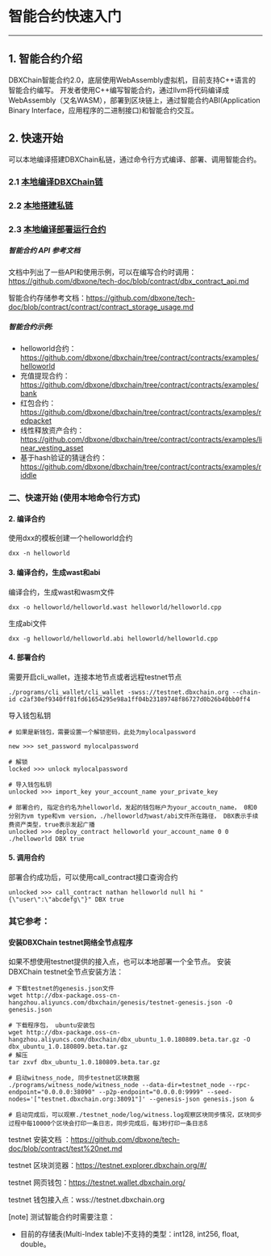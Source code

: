 
#  智能合约快速入门

------------
## 1. 智能合约介绍

DBXChain智能合约2.0，底层使用WebAssembly虚拟机，目前支持C++语言的智能合约编写。
开发者使用C++编写智能合约，通过llvm将代码编译成WebAssembly（又名WASM），部署到区块链上，通过智能合约ABI(Application Binary Interface，应用程序的二进制接口)和智能合约交互。

## 2. 快速开始

可以本地编译搭建DBXChain私链，通过命令行方式编译、部署、调用智能合约。

### 2.1 [本地编译DBXChain链](compile.md)

### 2.2 [本地搭建私链](../dbxchain/private-chain.md)

### 2.3 [本地编译部署运行合约](../dbxchain/private-chain.md)



##### 智能合约 API 参考文档
文档中列出了一些API和使用示例，可以在编写合约时调用：
https://github.com/dbxone/tech-doc/blob/contract/dbx_contract_api.md

智能合约存储参考文档：https://github.com/dbxone/tech-doc/blob/contract/contract/contract_storage_usage.md

##### 智能合约示例:
* helloworld合约： https://github.com/dbxone/dbxchain/tree/contract/contracts/examples/helloworld
* 充值提现合约： https://github.com/dbxone/dbxchain/tree/contract/contracts/examples/bank
* 红包合约： https://github.com/dbxone/dbxchain/tree/contract/contracts/examples/redpacket
* 线性释放资产合约：https://github.com/dbxone/dbxchain/tree/contract/contracts/examples/linear_vesting_asset
* 基于hash验证的猜谜合约：https://github.com/dbxone/dbxchain/tree/contract/contracts/examples/riddle

### 二、快速开始 (使用本地命令行方式)


#### 2. 编译合约
使用dxx的模板创建一个helloworld合约
```
dxx -n helloworld
```

#### 3. 编译合约，生成wast和abi
编译合约，生成wast和wasm文件

```
dxx -o helloworld/helloworld.wast helloworld/helloworld.cpp
```
生成abi文件

```
dxx -g helloworld/helloworld.abi helloworld/helloworld.cpp
```

#### 4. 部署合约
需要开启cli_wallet，连接本地节点或者远程testnet节点
```
./programs/cli_wallet/cli_wallet -swss://testnet.dbxchain.org --chain-id c2af30ef9340ff81fd61654295e98a1ff04b23189748f86727d0b26b40bb0ff4
```

导入钱包私钥

```
# 如果是新钱包，需要设置一个解锁密码，此处为mylocalpassword

new >>> set_password mylocalpassword

# 解锁
locked >>> unlock mylocalpassword

# 导入钱包私钥
unlocked >>> import_key your_account_name your_private_key

# 部署合约, 指定合约名为helloworld，发起的钱包帐户为your_accoutn_name， 0和0分别为vm type和vm version，./helloworld为wast/abi文件所在路径， DBX表示手续费资产类型，true表示发起广播
unlocked >>> deploy_contract helloworld your_account_name 0 0 ./helloworld DBX true
```

#### 5. 调用合约
部署合约成功后，可以使用call_contract接口查询合约

```
unlocked >>> call_contract nathan helloworld null hi "{\"user\":\"abcdefg\"}" DBX true

```

### 其它参考：
#### 安装DBXChain testnet网络全节点程序
如果不想使用testnet提供的接入点，也可以本地部署一个全节点。
安装DBXChain testnet全节点安装方法：

```
# 下载testnet的genesis.json文件
wget http://dbx-package.oss-cn-hangzhou.aliyuncs.com/dbxchain/genesis/testnet-genesis.json -O genesis.json

# 下载程序包， ubuntu安装包
wget http://dbx-package.oss-cn-hangzhou.aliyuncs.com/dbxchain/dbx_ubuntu_1.0.180809.beta.tar.gz -O dbx_ubuntu_1.0.180809.beta.tar.gz
# 解压
tar zxvf dbx_ubuntu_1.0.180809.beta.tar.gz

# 启动witness_node, 同步testnet区块数据
./programs/witness_node/witness_node --data-dir=testnet_node --rpc-endpoint="0.0.0.0:38090" --p2p-endpoint="0.0.0.0:9999" --seed-nodes='["testnet.dbxchain.org:38091"]' --genesis-json genesis.json &

# 启动完成后，可以观察./testnet_node/log/witness.log观察区块同步情况，区块同步过程中每10000个区块会打印一条日志，同步完成后，每3秒打印一条日志ß
```

testnet 安装文档 ：https://github.com/dbxone/tech-doc/blob/contract/test%20net.md

testnet 区块浏览器：https://testnet.explorer.dbxchain.org/#/

testnet 网页钱包：https://testnet.wallet.dbxchain.org/

testnet 钱包接入点：wss://testnet.dbxchain.org

[note] 测试智能合约时需要注意：

* 目前的存储表(Multi-Index table)不支持的类型：int128, int256, float, double。
